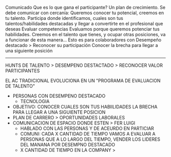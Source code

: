 Comunicado
Que es lo que gana el participante? Un plan de crecimiento.
Se debe comunicar con cercanía: Queremos conocer tu potencial, creemos en tu talento. Participa donde identificamos, cuales son tus talentos/habilidades destacadas y llegar a convertirte en el profesional que deseas
Evaluar competencias
Evaluamos porque queremos potenciar tus habilidades.
Creemos en el talento que tienes, y ocupar otras posiciones, va a funcionar de esta manera...
Esto es para colaboradores con Desempeño destacado > Reconocer su participación
Conocer la brecha para llegar a una siguiente posición

-----
HUNTS DE TALENTO > DESEMPENO DESTACTADO > RECONOCER VALOR PARTICIPANTES

EL AC TRADICIONAL EVOLUCIONA EN UN "PROGRAMA DE EVALUACION DE TALENTO"
- PERSONAS CON DESEMPENO DESTACADO
	- TECNOLOGIA
- OBJETIVO: CONOCER CUALES SON TUS HABIILIDADES LA BRECHA PARA LLEGAR A UNA SIGUIENTE POSICION
- PLAN DE CARRERO > OPORTUNIDADES LABORALES
- COMUNICACION DE ESPACIO DONDE ESTEN > FER LUIGI
	- HABLADO CON LAS PERSONAS Y DE ACEURDO EN PARTICIAR
	- COMUNI: CADA X CANTIDAD DE TIEMPO VAMOS A EVALUAR A PERSONAS QUE A LO LARGO DEL TIEMPO, VENDER LOS LIDERES DEL MANANA POR DESEMPNO DESTACADO
	- X CANTIDAD DE TIEMPO EN LA COMPANY >
